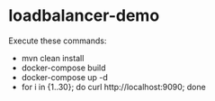 # loadbalancer-demo

Execute these commands:
- mvn clean install
- docker-compose build
- docker-compose up -d
- for i in {1..30}; do curl http://localhost:9090; done
